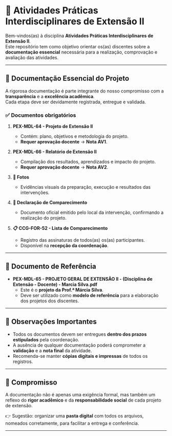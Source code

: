 # 📘 Atividades Práticas Interdisciplinares de Extensão II  

Bem-vindos(as) à disciplina **Atividades Práticas Interdisciplinares de Extensão II**.  
Este repositório tem como objetivo orientar os(as) discentes sobre a **documentação essencial** necessária para a realização, comprovação e avaliação das atividades.  

---

## 📂 Documentação Essencial do Projeto  

A rigorosa documentação é parte integrante do nosso compromisso com a **transparência** e a **excelência acadêmica**.  
Cada etapa deve ser devidamente registrada, entregue e validada.  

### ✅ Documentos obrigatórios  

1. **PEX-MDL-64 - Projeto de Extensão II**  
   - Contém: plano, objetivos e metodologia do projeto.  
   - **Requer aprovação docente** → **Nota AV1**.  

2. **PEX-MDL-66 - Relatório de Extensão II**  
   - Compilação dos resultados, aprendizados e impacto do projeto.  
   - **Requer aprovação docente** → **Nota AV2**.  

3. **📸 Fotos**  
   - Evidências visuais da preparação, execução e resultados das intervenções.  

4. **📝 Declaração de Comparecimento**  
   - Documento oficial emitido pelo local da intervenção, confirmando a realização do projeto.  

5. **📋 CCG-FOR-52 - Lista de Comparecimento**  
   - Registro das assinaturas de todos(as) os(as) participantes.  
   - Disponível na **recepção da coordenação**.  

---

## 📖 Documento de Referência  

- **PEX-MDL-65 - PROJETO GERAL DE EXTENSÃO II - (Disciplina de Extensão - Docente) - Marcia Silva.pdf**  
  - Este é o **projeto da Prof.ª Márcia Silva**.  
  - Deve ser utilizado como **modelo de referência** para a elaboração dos projetos dos discentes.  

---

## 📌 Observações Importantes  

- Todos os documentos devem ser entregues **dentro dos prazos estipulados** pela coordenação.  
- A ausência de qualquer documentação poderá comprometer a **validação** e a **nota final** da atividade.  
- Recomenda-se manter **cópias digitais e impressas** de todos os registros.  

---

## 🎯 Compromisso  

A documentação não é apenas uma exigência formal, mas também um reflexo do **rigor acadêmico** e da **responsabilidade social** de cada projeto de extensão.  

👉 Sugestão: organizar uma **pasta digital** com todos os arquivos, nomeados corretamente, para facilitar a entrega e conferência.  

---
